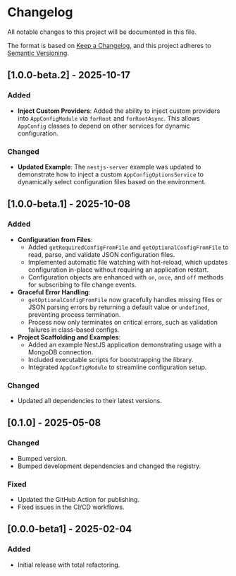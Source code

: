 # Changelog

<!-- markdownlint-disable MD024 -->

All notable changes to this project will be documented in this file.

The format is based on [Keep a Changelog](https://keepachangelog.com/en/1.0.0/),
and this project adheres to [Semantic Versioning](https://semver.org/spec/v2.0.0.html).

## [1.0.0-beta.2] - 2025-10-17

### Added

- **Inject Custom Providers**: Added the ability to inject custom providers into `AppConfigModule` via `forRoot` and `forRootAsync`. This allows `AppConfig` classes to depend on other services for dynamic configuration.

### Changed

- **Updated Example**: The `nestjs-server` example was updated to demonstrate how to inject a custom `AppConfigOptionsService` to dynamically select configuration files based on the environment.

## [1.0.0-beta.1] - 2025-10-08

### Added

- **Configuration from Files**:
  - Added `getRequiredConfigFromFile` and `getOptionalConfigFromFile` to read, parse, and validate JSON configuration files.
  - Implemented automatic file watching with hot-reload, which updates configuration in-place without requiring an application restart.
  - Configuration objects are enhanced with `on`, `once`, and `off` methods for subscribing to file change events.
- **Graceful Error Handling**:
  - `getOptionalConfigFromFile` now gracefully handles missing files or JSON parsing errors by returning a default value or `undefined`, preventing process termination.
  - Process now only terminates on critical errors, such as validation failures in class-based configs.
- **Project Scaffolding and Examples**:
  - Added an example NestJS application demonstrating usage with a MongoDB connection.
  - Included executable scripts for bootstrapping the library.
  - Integrated `AppConfigModule` to streamline configuration setup.

### Changed

- Updated all dependencies to their latest versions.

## [0.1.0] - 2025-05-08

### Changed

- Bumped version.
- Bumped development dependencies and changed the registry.

### Fixed

- Updated the GitHub Action for publishing.
- Fixed issues in the CI/CD workflows.

## [0.0.0-beta1] - 2025-02-04

### Added

- Initial release with total refactoring.
